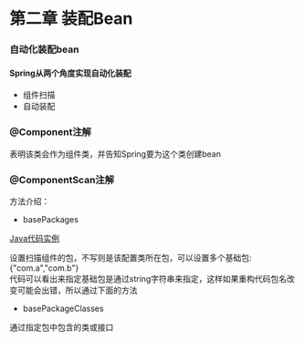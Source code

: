 # 第二章 装配Bean

### 自动化装配bean

#### Spring从两个角度实现自动化装配

* 组件扫描
* 自动装配

### @Component注解

表明该类会作为组件类，并告知Spring要为这个类创建bean


### @ComponentScan注解

方法介绍：

* basePackages

[Java代码实例](https://github.com/shanyao19940801/BookeNote/blob/master/SringInAction/springinaction/chapter02/src/main/java/chapter02/CDPlayerConfig.java)

设置扫描组件的包，不写则是该配置类所在包，可以设置多个基础包:{"com.a","com.b"}<br>
代码可以看出来指定基础包是通过string字符串来指定，这样如果重构代码包名改变可能会出错，所以通过下面的方法

* basePackageClasses

通过指定包中包含的类或接口